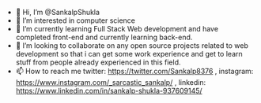 - 👋 Hi, I’m @SankalpShukla
- 👀 I’m interested in computer science
- 🌱 I’m currently learning Full Stack Web development and have completed front-end and currently learning back-end.
- 💞️ I’m looking to collaborate on any open source projects related to web development so that i can get some work experience and get to learn stuff from people already experienced in this field.
- 📫 How to reach me twitter: https://twitter.com/Sankalp8376 , instagram: https://www.instagram.com/_sarcastic_sankalp/ , linkedin: https://www.linkedin.com/in/sankalp-shukla-937609145/

<!---
SankalpShukla/SankalpShukla is a ✨ special ✨ repository because its `README.md` (this file) appears on your GitHub profile.
You can click the Preview link to take a look at your changes.
--->
